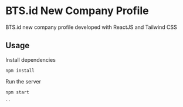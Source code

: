 # BTS.id New Company Profile

BTS.id new company profile developed with ReactJS and Tailwind CSS

## Usage

Install dependencies

```
npm install
```

Run the server

```
npm start

``
```
